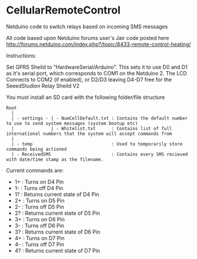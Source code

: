 CellularRemoteControl
=====================

Netduino code to switch relays based on incoming SMS messages

All code based upon Netduino forums user's Jair code posted here
http://forums.netduino.com/index.php?/topic/8433-remote-control-heating/

Instructions:

Set GPRS Sheild to "HardwareSerial/Arduino". This sets it to use D0 and D1 as it's serial port, which corresponds to COM1 on the Netduino 2. The LCD Connects to COM2 (if enabled), or D2/D3 leaving D4-D7 free for the SeeedStudion Relay Sheild V2

You must install an SD card with the following folder/file structure

```
Root
  |
  | - settings - | - NumCellDefault.txt : Contains the default number to use to send system messages (system bootup etc)
  |              | - Whitelist.txt      : Contains list of full international numbers that the system will accept commands from
  |
  | - temp                              : Used to temporarily store commands being actioned
  | - ReceivedSMS                       : Contains every SMS recieved with date/time stamp as the filename.
```  
Current commands are:

* 1+    : Turns on D4 Pin
* 1-    : Turns off D4 Pin
* 1?    : Returns current state of D4 Pin
* 2+    : Turns on D5 Pin
* 2-    : Turns off D5 Pin
* 2?    : Returns current state of D5 Pin
* 3+    : Turns on D6 Pin
* 3-    : Turns off D6 Pin
* 3?    : Returns current state of D6 Pin
* 4+    : Turns on D7 Pin
* 4-    : Turns off D7 Pin
* 4?    : Returns current state of D7 Pin
